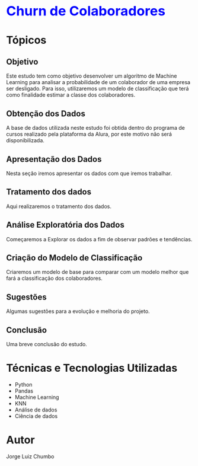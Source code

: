 <h1 style='color: blue; font-size: 36px; font-weight: bold;'>Churn de Colaboradores</h1>

# Tópicos
## Objetivo
Este estudo tem como objetivo desenvolver um algoritmo de Machine Learning para analisar a probabilidade de um colaborador de uma empresa ser desligado. Para isso, utilizaremos um modelo de classificação que terá como finalidade estimar a classe dos colaboradores.

## Obtenção dos Dados
A base de dados utilizada neste estudo foi obtida dentro do programa de cursos realizado pela plataforma da Alura, por este motivo não será disponibilizada.

## Apresentação dos Dados
Nesta seção iremos apresentar os dados com que iremos trabalhar.
## Tratamento dos dados
Aqui realizaremos o tratamento dos dados.
## Análise Exploratória dos Dados
Começaremos a Explorar os dados a fim de observar padrões e tendências.
## Criação do Modelo de Classificação
Criaremos um modelo de base para comparar com um modelo melhor que fará a classificação dos colaboradores.
## Sugestões
Algumas sugestões para a evolução e melhoria do projeto.
## Conclusão
Uma breve conclusão do estudo.

# Técnicas e Tecnologias Utilizadas
 - Python
 - Pandas
 - Machine Learning
 - KNN
 - Análise de dados
 - Ciência de dados
 
# Autor
Jorge Luiz Chumbo
